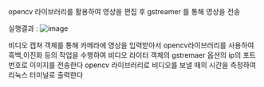 opencv 라이브러리를 활용하여 영상을 편집 후 gstreamer 를 통해 영상을 전송

실행결과 : 
 ![image](https://github.com/user-attachments/assets/159949ab-d1df-42d1-b64b-8ac563414da8)

비디오 캡쳐 객체를 통해 카메라에 영상을 입력받아서 opencv라이브러리를 사용하여 흑백,이진화 등의 작업을 수행하여
비디오 라이터 객체의 gstremaer 옵션의 ip의 포트 번호로 이미지를 전송한다 
opencv 라이브러리로 비디오를 보낼 때의 시간을 측정하여 리눅스 터미널로 출력한다
